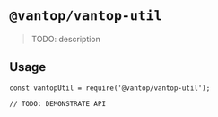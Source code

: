 # `@vantop/vantop-util`

> TODO: description

## Usage

```
const vantopUtil = require('@vantop/vantop-util');

// TODO: DEMONSTRATE API
```

